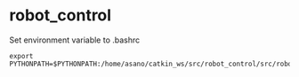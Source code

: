 # robot_control

Set environment variable to .bashrc
```
export PYTHONPATH=$PYTHONPATH:/home/asano/catkin_ws/src/robot_control/src/robot_interface
```
